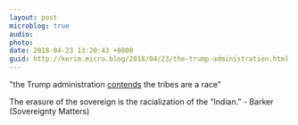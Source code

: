 ```yaml
---
layout: post
microblog: true
audio: 
photo: 
date: 2018-04-23 13:20:43 +0800
guid: http://kerim.micro.blog/2018/04/23/the-trump-administration.html
---
```

"the Trump administration [contends](https://www.politico.com/story/2018/04/22/trump-native-americans-historical-standing-492794) 
the tribes are a race"

The erasure of the sovereign is the racialization of the “Indian.” - Barker (Sovereignty Matters)
